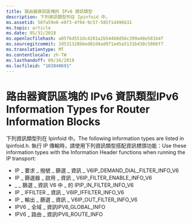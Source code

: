 ```yaml
---
title: 路由器資訊區塊的 IPv6 資訊類型
description: 下列資訊類型列在 Ipinfoid 中。
ms.assetid: 58fa59e6-e0f3-4f04-9c57-585f1d496b31
ms.topic: article
ms.date: 05/31/2018
ms.openlocfilehash: a05f6d551dc4201a2b544b0d56c399a48e581b4f
ms.sourcegitcommit: 2d531328b6ed82d4ad971a45a5131b430c5866f7
ms.translationtype: MT
ms.contentlocale: zh-TW
ms.lasthandoff: 09/16/2019
ms.locfileid: "103840691"
---
```

# <a name="ipv6-information-types-for-router-information-blocks"></a><span data-ttu-id="7fa8b-103">路由器資訊區塊的 IPv6 資訊類型</span><span class="sxs-lookup"><span data-stu-id="7fa8b-103">IPv6 Information Types for Router Information Blocks</span></span>

<span data-ttu-id="7fa8b-104">下列資訊類型列在 Ipinfoid 中。</span><span class="sxs-lookup"><span data-stu-id="7fa8b-104">The following information types are listed in Ipinfoid.h.</span></span> <span data-ttu-id="7fa8b-105">執行 IP 傳輸時，請使用下列資訊類型搭配資訊標頭功能：</span><span class="sxs-lookup"><span data-stu-id="7fa8b-105">Use these information types with the Information Header functions when running the IP transport:</span></span>

-   <span data-ttu-id="7fa8b-106">IP \_ 要求 \_ 撥號 \_ 篩選 \_ 資訊 \_ V6</span><span class="sxs-lookup"><span data-stu-id="7fa8b-106">IP\_DEMAND\_DIAL\_FILTER\_INFO\_V6</span></span>
-   <span data-ttu-id="7fa8b-107">IP \_ 篩選器 \_ 啟用 \_ 資訊 \_ V6</span><span class="sxs-lookup"><span data-stu-id="7fa8b-107">IP\_FILTER\_ENABLE\_INFO\_V6</span></span>
-   <span data-ttu-id="7fa8b-108">\_ \_ 篩選 \_ 資訊 V6 中 \_ 的 IP</span><span class="sxs-lookup"><span data-stu-id="7fa8b-108">IP\_IN\_FILTER\_INFO\_V6</span></span>
-   <span data-ttu-id="7fa8b-109">IP \_ IFFILTER \_ 資訊 \_ V6</span><span class="sxs-lookup"><span data-stu-id="7fa8b-109">IP\_IFFILTER\_INFO\_V6</span></span>
-   <span data-ttu-id="7fa8b-110">IP \_ 輸出 \_ 篩選 \_ 資訊 \_ V6</span><span class="sxs-lookup"><span data-stu-id="7fa8b-110">IP\_OUT\_FILTER\_INFO\_V6</span></span>
-   <span data-ttu-id="7fa8b-111">IPV6 \_ 全域 \_ 資訊</span><span class="sxs-lookup"><span data-stu-id="7fa8b-111">IPV6\_GLOBAL\_INFO</span></span>
-   <span data-ttu-id="7fa8b-112">IPV6 \_ 路由 \_ 資訊</span><span class="sxs-lookup"><span data-stu-id="7fa8b-112">IPV6\_ROUTE\_INFO</span></span>

 

 




